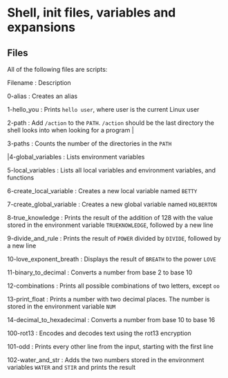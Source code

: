 # Shell, init files, variables and expansions
		
## Files
		
All of the following files are scripts:
		

		
Filename : Description 		

		
0-alias : Creates an alias 
		
1-hello_you : Prints `hello user`, where user is the current Linux user
		
2-path :  Add `/action` to the `PATH`. `/action` should be the last directory the shell looks into when looking for a program |
		
3-paths : Counts the number of the directories in the `PATH`
		
|4-global_variables : Lists environment variables 
		
5-local_variables : Lists all local variables and environment variables, and functions 
		
6-create_local_variable : Creates a new local variable named `BETTY` 
		
7-create_global_variable : Creates a new global variable named `HOLBERTON` 
		
8-true_knowledge :  Prints the result of the addition of 128 with the value stored in the environment variable `TRUEKNOWLEDGE`, followed by a new line 
		
9-divide_and_rule : Prints the result of `POWER` divided by `DIVIDE`, followed by a new line 
		
10-love_exponent_breath : Displays the result of `BREATH` to the power `LOVE` 
		
11-binary_to_decimal : Converts a number from base 2 to base 10 
		
12-combinations : Prints all possible combinations of two letters, except `oo` 
		
13-print_float : Prints a number with two decimal places. The number is stored in the environment variable `NUM` 
		
14-decimal_to_hexadecimal : Converts a number from base 10 to base 16 
		
100-rot13 : Encodes and decodes text using the rot13 encryption 
		
101-odd : Prints every other line from the input, starting with the first line 
		
102-water_and_str : Adds the two numbers stored in the environment variables `WATER` and `STIR` and prints the result 

